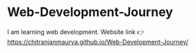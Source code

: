 # Web-Development-Journey
I am learning web development.
Website link :point_right: https://chitranjanmaurya.github.io/Web-Development-Journey/
